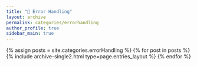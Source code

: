 ```yaml
---
title: "🚨 Error Handling"
layout: archive
permalink: categories/errorhandling
author_profile: true
sidebar_main: true
---
```


{% assign posts = site.categories.errorHandling %}
{% for post in posts %} {% include archive-single2.html type=page.entries_layout %} {% endfor %}
